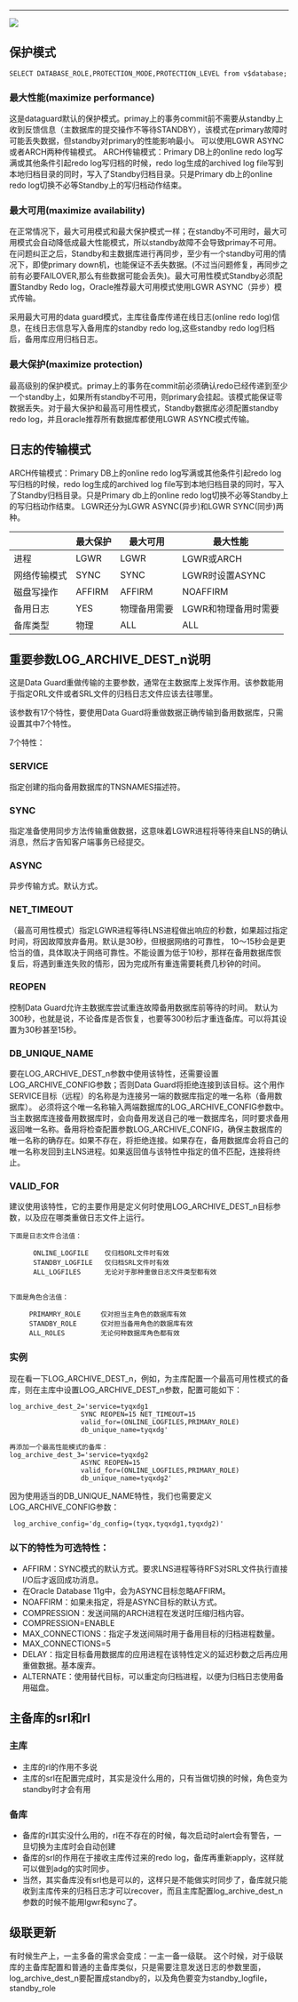
<!-- toc -->

* * * * *
![](images/11gdg-parameters.png)

## 保护模式
```
SELECT DATABASE_ROLE,PROTECTION_MODE,PROTECTION_LEVEL from v$database;
```

### 最大性能(maximize performance)
这是dataguard默认的保护模式。primay上的事务commit前不需要从standby上收到反馈信息（主数据库的提交操作不等待STANDBY），该模式在primary故障时可能丢失数据，但standby对primary的性能影响最小。 可以使用LGWR ASYNC或者ARCH两种传输模式。
ARCH传输模式：Primary DB上的online redo log写满或其他条件引起redo log写归档的时候，redo log生成的archived log file写到本地归档目录的同时，写入了Standby归档目录。只是Primary db上的online redo log切换不必等Standby上的写归档动作结束。
### 最大可用(maximize availability)
在正常情况下，最大可用模式和最大保护模式一样；在standby不可用时，最大可用模式会自动降低成最大性能模式，所以standby故障不会导致primay不可用。在问题纠正之后，Standby和主数据库进行再同步，至少有一个standby可用的情况下，即使primary down机，也能保证不丢失数据。(不过当问题修复，再同步之前有必要FAILOVER,那么有些数据可能会丢失)。最大可用性模式Standby必须配置Standby Redo log，Oracle推荐最大可用模式使用LGWR ASYNC（异步）模式传输。

采用最大可用的data guard模式，主库往备库传递在线日志(online redo log)信息，在线日志信息写入备用库的standby redo log,这些standby redo log归档后，备用库应用归档日志。

### 最大保护(maximize protection)
最高级别的保护模式。primay上的事务在commit前必须确认redo已经传递到至少一个standby上，如果所有standby不可用，则primary会挂起。该模式能保证零数据丢失。对于最大保护和最高可用性模式，Standby数据库必须配置standby redo log，并且oracle推荐所有数据库都使用LGWR ASYNC模式传输。


## 日志的传输模式
ARCH传输模式：Primary DB上的online redo log写满或其他条件引起redo log写归档的时候，redo log生成的archived log file写到本地归档目录的同时，写入了Standby归档目录。只是Primary db上的online redo log切换不必等Standby上的写归档动作结束。
LGWR还分为LGWR ASYNC(异步)和LGWR SYNC(同步)两种。


|    |  	最大保护  |   最大可用 |  最大性能  |
| --- | --- | --- | --- |
|  进程  |  LGWR  |   LGWR | LGWR或ARCH   |
|  网络传输模式  |  SYNC  |  SYNC  | LGWR时设置ASYNC   |
|   磁盘写操作 | AFFIRM   |   AFFIRM |  NOAFFIRM  |
|  备用日志  |  YES  |  物理备用需要  |   LGWR和物理备用时需要 |
|   备库类型 |  物理  | ALL   | ALL   |

## 重要参数LOG_ARCHIVE_DEST_n说明

这是Data Guard重做传输的主要参数，通常在主数据库上发挥作用。该参数能用于指定ORL文件或者SRL文件的归档日志文件应该去往哪里。

该参数有17个特性，要使用Data Guard将重做数据正确传输到备用数据库，只需设置其中7个特性。

7个特性：

### SERVICE
指定创建的指向备用数据库的TNSNAMES描述符。
### SYNC
指定准备使用同步方法传输重做数据，这意味着LGWR进程将等待来自LNS的确认消息，然后才告知客户端事务已经提交。

### ASYNC
异步传输方式。默认方式。

### NET_TIMEOUT
（最高可用性模式）指定LGWR进程等待LNS进程做出响应的秒数，如果超过指定时间，将因故障放弃备用。默认是30秒，但根据网络的可靠性， 10～15秒会是更恰当的值，具体取决于网络可靠性。不能设置为低于10秒，那样在备用数据库恢复后，将遇到重连失败的情形，因为完成所有重连需要耗费几秒钟的时间。

### REOPEN
控制Data Guard允许主数据库尝试重连故障备用数据库前等待的时间。 默认为300秒，也就是说，不论备库是否恢复，也要等300秒后才重连备库。可以将其设置为30秒甚至15秒。

### DB_UNIQUE_NAME
要在LOG_ARCHIVE_DEST_n参数中使用该特性，还需要设置LOG_ARCHIVE_CONFIG参数；否则Data Guard将拒绝连接到该目标。这个用作SERVICE目标（远程）的名称是为连接另一端的数据库指定的唯一名称（备用数据库）。
必须将这个唯一名称输入两端数据库的LOG_ARCHIVE_CONFIG参数中。当主数据库连接备用数据库时，会向备用发送自己的唯一数据库名，同时要求备用返回唯一名称。备用将检查配置参数LOG_ARCHIVE_CONFIG，确保主数据库的唯一名称的确存在。如果不存在，将拒绝连接。如果存在，备用数据库会将自己的唯一名称发回到主LNS进程。如果返回值与该特性中指定的值不匹配，连接将终止。

### VALID_FOR
建议使用该特性，它的主要作用是定义何时使用LOG_ARCHIVE_DEST_n目标参数，以及应在哪类重做日志文件上运行。

```
下面是日志文件合法值：

      ONLINE_LOGFILE    仅归档ORL文件时有效
      STANDBY_LOGFILE   仅归档SRL文件时有效
      ALL_LOGFILES      无论对于那种重做日志文件类型都有效


下面是角色合法值：

     PRIMAMRY_ROLE     仅对担当主角色的数据库有效
     STANDBY_ROLE      仅对担当备用角色的数据库有效
     ALL_ROLES         无论何种数据库角色都有效
```

### 实例
现在看一下LOG_ARCHIVE_DEST_n，例如，为主库配置一个最高可用性模式的备库，则在主库中设置LOG_ARCHIVE_DEST_n参数，配置可能如下：
```
log_archive_dest_2='service=tyqxdg1
                  SYNC REOPEN=15 NET_TIMEOUT=15
                  valid_for=(ONLINE_LOGFILES,PRIMARY_ROLE)
                  db_unique_name=tyqxdg'

再添加一个最高性能模式的备库：
log_archive_dest_3='service=tyqxdg2
                  ASYNC REOPEN=15
                  valid_for=(ONLINE_LOGFILES,PRIMARY_ROLE)
                  db_unique_name=tyqxdg2'
```
因为使用适当的DB_UNIQUE_NAME特性，我们也需要定义LOG_ARCHIVE_CONFIG参数：
```
 log_archive_config='dg_config=(tyqx,tyqxdg1,tyqxdg2)'
 ```
### 以下的特性为可选特性：

* AFFIRM：SYNC模式的默认方式。要求LNS进程等待RFS对SRL文件执行直接I/O后才返回成功消息。
* 在Oracle Database 11g中，会为ASYNC目标忽略AFFIRM。
* NOAFFIRM：如果未指定，将是ASYNC目标的默认方式。
* COMPRESSION：发送间隔的ARCH进程在发送时压缩归档内容。
* COMPRESSION=ENABLE
* MAX_CONNECTIONS：指定子发送间隔时用于备用目标的归档进程数量。
* MAX_CONNECTIONS=5
* DELAY：指定目标备用数据库的应用进程在该特性定义的延迟秒数之后再应用重做数据。基本废弃。
* ALTERNATE：使用替代目标，可以重定向归档进程，以便为归档日志使用备用磁盘。

## 主备库的srl和rl
### 主库
- 主库的rl的作用不多说
- 主库的srl在配置完成时，其实是没什么用的，只有当做切换的时候，角色变为standby时才会有用

### 备库
- 备库的rl其实没什么用的，rl在不存在的时候，每次启动时alert会有警告，一旦切换为主库时会自动创建
- 备库的srl的作用在于接收主库传过来的redo log，备库再重新apply，这样就可以做到adg的实时同步。
- 当然，其实备库没有srl也是可以的，这样只是不能做实时同步了，备库就只能收到主库传来的归档日志才可以recover，而且主库配置log_archive_dest_n参数的时候不能用lgwr和sync了。

## 级联更新
有时候生产上，一主多备的需求会变成：一主一备一级联。
这个时候，对于级联库的主备库配置和普通的主备库类似，只是需要注意发送日志的参数里面，log_archive_dest_n要配置成standby的，以及角色要变为standby_logfile，standby_role
